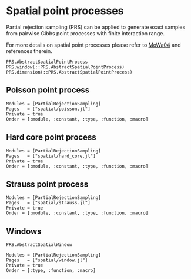 # Spatial point processes

Partial rejection sampling (PRS) can be applied to generate exact samples from pairwise Gibbs point processes with finite interaction range.

For more details on spatial point processes please refer to [MoWa04](@cite) and references therein.

```@docs
PRS.AbstractSpatialPointProcess
PRS.window(::PRS.AbstractSpatialPointProcess)
PRS.dimension(::PRS.AbstractSpatialPointProcess)
```

## Poisson point process

```@autodocs
Modules = [PartialRejectionSampling]
Pages   = ["spatial/poisson.jl"]
Private = true
Order = [:module, :constant, :type, :function, :macro]
```

## Hard core point process

```@autodocs
Modules = [PartialRejectionSampling]
Pages   = ["spatial/hard_core.jl"]
Private = true
Order = [:module, :constant, :type, :function, :macro]
```

## Strauss point process

```@autodocs
Modules = [PartialRejectionSampling]
Pages   = ["spatial/strauss.jl"]
Private = true
Order = [:module, :constant, :type, :function, :macro]
```

## Windows

```@docs
PRS.AbstractSpatialWindow
```

```@autodocs
Modules = [PartialRejectionSampling]
Pages   = ["spatial/window.jl"]
Private = true
Order = [:type, :function, :macro]
```
